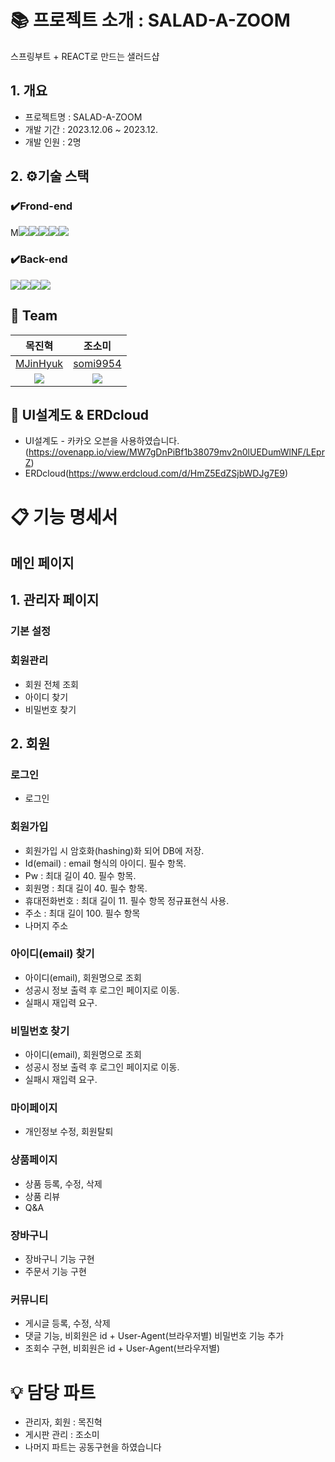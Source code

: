 # 📚 프로젝트 소개 : SALAD-A-ZOOM
스프링부트 + REACT로 만드는 샐러드샵
## 1. 개요
- 프로젝트명 : SALAD-A-ZOOM
- 개발 기간 : 2023.12.06 ~ 2023.12.
- 개발 인원 : 2명

## 2. ⚙️기술 스택
### ✔️Frond-end
M<img src="https://img.shields.io/badge/React-61DAFB?style=for-the-badge&logo=React&logoColor=black"><img src="https://img.shields.io/badge/Css-1572B6?style=for-the-badge&logo=Css&logoColor=white"><img src="https://img.shields.io/badge/node.js-339933?style=for-the-badge&logo=Node.js&logoColor=white"><img src="https://img.shields.io/badge/javascript-F7DF1E?style=for-the-badge&logo=javascript&logoColor=black"><img src="https://img.shields.io/badge/html5-E34F26?style=for-the-badge&logo=html5&logoColor=white">

### ✔️Back-end
<img src="https://img.shields.io/badge/java-007396?style=for-the-badge&logo=java&logoColor=white"><img src="https://img.shields.io/badge/Spring-6DB33F?style=for-the-badge&logo=Spring&logoColor=green"><img src="https://img.shields.io/badge/Spring Boot-6DB33F?style=for-the-badge&logo=Spring Boot&logoColor=yellow"><img src="https://img.shields.io/badge/oracle-F80000?style=for-the-badge&logo=oracle&logoColor=white"> 

## 🦹‍ Team
|                            목진혁                             |                            조소미                             |
|:----------------------------------------------------------:|:----------------------------------------------------------:|
|          [MJinHyuk](https://github.com/MJinHyuk)           |          [somi9954](https://github.com/somi9954)           |
| ![](https://avatars.githubusercontent.com/u/147026593?v=4) | ![](https://avatars.githubusercontent.com/u/137499604?v=4) |

## 📜 UI설계도 & ERDcloud 
- UI설계도 - 카카오 오븐을 사용하였습니다.(https://ovenapp.io/view/MW7gDnPiBf1b38079mv2n0lUEDumWlNF/LEprZ)
- ERDcloud(https://www.erdcloud.com/d/HmZ5EdZSjbWDJg7E9)

# 📋 기능 명세서
## 메인 페이지

## 1. 관리자 페이지
### 기본 설정

### 회원관리
- 회원 전체 조회
- 아이디 찾기
- 비밀번호 찾기

## 2. 회원
### 로그인
- 로그인
### 회원가입
- 회원가입 시 암호화(hashing)화 되어 DB에 저장.
- Id(email) : email 형식의 아이디. 필수 항목.
- Pw : 최대 길이 40. 필수 항목.
- 회원명 : 최대 길이 40. 필수 항목.
- 휴대전화번호 : 최대 길이 11. 필수 항목 정규표현식 사용.
- 주소 : 최대 길이 100. 필수 항목
- 나머지 주소

### 아이디(email) 찾기
- 아이디(email), 회원명으로 조회
- 성공시 정보 출력 후 로그인 페이지로 이동.
- 실패시 재입력 요구.

### 비밀번호 찾기
- 아이디(email), 회원명으로 조회
- 성공시 정보 출력 후 로그인 페이지로 이동.
- 실패시 재입력 요구.

### 마이페이지
- 개인정보 수정, 회원탈퇴

### 상품페이지 
- 상품 등록, 수정, 삭제 
- 상품 리뷰
- Q&A 

### 장바구니 
- 장바구니 기능 구현
- 주문서 기능 구현

### 커뮤니티
- 게시글 등록, 수정, 삭제
- 댓글 기능, 비회원은 id + User-Agent(브라우저별) 비밀번호 기능 추가
- 조회수 구현, 비회원은 id + User-Agent(브라우저별)

# 💡 담당 파트
- 관리자, 회원 : 목진혁
- 게시판 관리 :  조소미
- 나머지 파트는 공동구현을 하였습니다